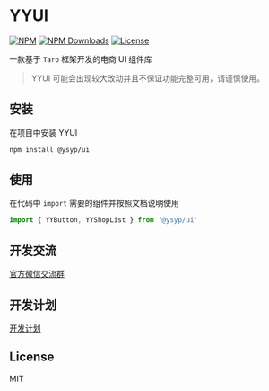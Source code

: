 # YYUI

[![NPM][npm-version-image]][npm-version-url] [![NPM Downloads][npm-downloads-image]][npm-version-url] [![License][license-image]][license-url]

一款基于 `Taro` 框架开发的电商 UI 组件库

> YYUI 可能会出现较大改动并且不保证功能完整可用，请谨慎使用。
## 安装

在项目中安装 YYUI

```bash
npm install @ysyp/ui
```

## 使用

在代码中 `import` 需要的组件并按照文档说明使用

```js
import { YYButton, YYShopList } from '@ysyp/ui'
```

## 开发交流

[官方微信交流群](https://github.com/Yuansheng-Tech/YYUI/issues)

## 开发计划

[开发计划](./PLANS.md)

## License

MIT

[npm-version-image]: https://img.shields.io/npm/v/@ysyp/ui.svg?style=flat-square
[npm-version-url]: https://www.npmjs.com/package/@ysyp/ui
[npm-downloads-image]: https://img.shields.io/npm/dm/@ysyp/ui?style=flat-square
[npm-downloads-url]: https://www.npmjs.com/package/@ysyp/ui
[license-image]: https://img.shields.io/github/license/Yuansheng-Tech/YYUI?style=flat-square
[license-url]: https://github.com/Yuansheng-Tech/YYUI/blob/master/LICENSE
